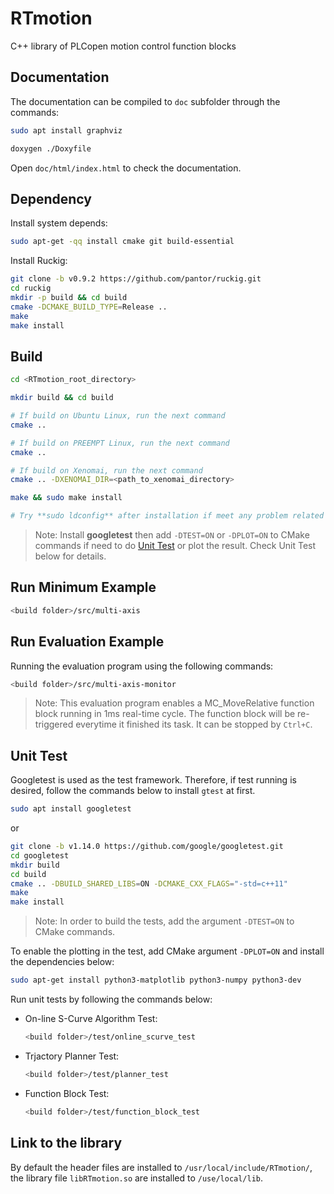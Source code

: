 # RTmotion
C++ library of PLCopen motion control function blocks

## Documentation
The documentation can be compiled to `doc` subfolder through the commands:
```bash
sudo apt install graphviz

doxygen ./Doxyfile
```

Open `doc/html/index.html` to check the documentation.

## Dependency
Install system depends:
```bash
sudo apt-get -qq install cmake git build-essential
```

Install Ruckig:
```bash
git clone -b v0.9.2 https://github.com/pantor/ruckig.git
cd ruckig
mkdir -p build && cd build
cmake -DCMAKE_BUILD_TYPE=Release ..
make
make install
```

## Build
```bash
cd <RTmotion_root_directory>

mkdir build && cd build

# If build on Ubuntu Linux, run the next command
cmake ..

# If build on PREEMPT Linux, run the next command
cmake ..

# If build on Xenomai, run the next command
cmake .. -DXENOMAI_DIR=<path_to_xenomai_directory>

make && sudo make install

# Try **sudo ldconfig** after installation if meet any problem related to library file missing.
```
> Note: Install **googletest** then add `-DTEST=ON` or `-DPLOT=ON` to CMake commands if need to do [Unit Test](#unit-test) or plot the result. Check Unit Test below for details.

## Run Minimum Example
```bash
<build folder>/src/multi-axis
```

## Run Evaluation Example
Running the evaluation program using the following commands:

```bash
<build folder>/src/multi-axis-monitor
```

> Note: This evaluation program enables a MC_MoveRelative function block running in 1ms real-time cycle. The function block will be re-triggered everytime it finished its task. It can be stopped by `Ctrl+C`.

## Unit Test
Googletest is used as the test framework. Therefore, if test running is desired, follow the commands below to install `gtest` at first.
```bash
sudo apt install googletest
```
or

```bash
git clone -b v1.14.0 https://github.com/google/googletest.git
cd googletest
mkdir build
cd build
cmake .. -DBUILD_SHARED_LIBS=ON -DCMAKE_CXX_FLAGS="-std=c++11"
make
make install
  ```

> Note: In order to build the tests, add the argument `-DTEST=ON` to CMake commands.

To enable the plotting in the test, add CMake argument `-DPLOT=ON` and install the dependencies below:

```bash
sudo apt-get install python3-matplotlib python3-numpy python3-dev
```

Run unit tests by following the commands below:
- On-line S-Curve Algorithm Test:
  ```bash
  <build folder>/test/online_scurve_test
  ```

- Trjactory Planner Test:
  ```bash
  <build folder>/test/planner_test
  ```

- Function Block Test:
  ```bash
  <build folder>/test/function_block_test
  ```

## Link to the library
By default the header files are installed to `/usr/local/include/RTmotion/`, the library file `libRTmotion.so` are installed to `/use/local/lib`.